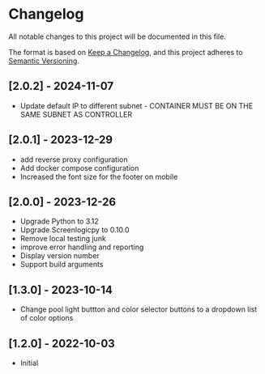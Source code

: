 # Changelog

All notable changes to this project will be documented in this file.

The format is based on [Keep a Changelog](https://keepachangelog.com/en/1.0.0/),
and this project adheres to [Semantic Versioning](https://semver.org/spec/v2.0.0.html).

## [2.0.2] - 2024-11-07
- Update default IP to different subnet - CONTAINER MUST BE ON THE SAME SUBNET AS CONTROLLER

## [2.0.1] - 2023-12-29
- add reverse proxy configuration
- Add docker compose configuration
- Increased the font size for the footer on mobile

## [2.0.0] - 2023-12-26
- Upgrade Python to 3.12
- Upgrade Screenlogicpy to 0.10.0
- Remove local testing junk
- improve error handling and reporting
- Display version number
- Support build arguments

## [1.3.0] - 2023-10-14
- Change pool light buttton and color selector buttons to a dropdown list of color options

## [1.2.0] - 2022-10-03
- Initial
